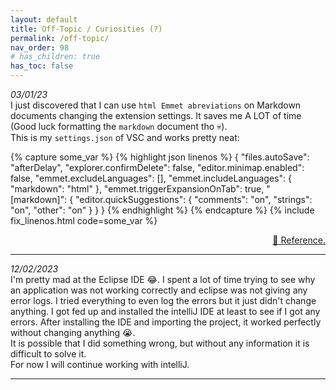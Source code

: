 ```yaml
---
layout: default
title: Off-Topic / Curiosities (?)
permalink: /off-topic/
nav_order: 98
# has_children: true
has_toc: false
---
```


<p class="l-font">
    <i>03/01/23</i><br>
    I just discovered that I can use <code>html Emmet abreviations</code> on Markdown 
    documents changing the extension settings. It saves me <span class="fw-700">A LOT</span> of time 
    (Good luck formatting the <code>markdown</code> document tho 💀).

<br>
This is my <code>settings.json</code> of VSC and works pretty neat:
</p>

{% capture some_var %}
{% highlight json linenos %}
{
    "files.autoSave": "afterDelay",
    "explorer.confirmDelete": false,
    "editor.minimap.enabled": false,
    "emmet.excludeLanguages": [],
    "emmet.includeLanguages": { "markdown": "html" },
    "emmet.triggerExpansionOnTab": true,
    "[markdown]": {
        "editor.quickSuggestions": {
            "comments": "on",
            "strings": "on",
            "other": "on"
        }
    }
}
{% endhighlight %}
{% endcapture %}
{% include fix_linenos.html code=some_var %}

<div style="text-align:right;" class="l-font">
<a href="https://stackoverflow.com/questions/49956963/markdown-not-using-emmet" target="_blank">
🌠 Reference.
</a>
</div>

---

<p class="l-font">
    <i>12/02/2023</i><br>
    I'm pretty mad at the Eclipse IDE 😂. I spent a lot of time trying to see why an application 
    was not working correctly and eclipse was not giving any error logs. I tried everything to even 
    log the errors but it just didn't change anything. I got fed up and installed the intelliJ IDE 
    at least to see if I got any errors. After installing the IDE and importing the project, 
    it worked perfectly without changing anything 😭. <br>
    It is possible that I did something wrong, but without any information it is difficult to solve it. <br>
    For now I will continue working with intelliJ.
</p>

---

<!--  article template:

<p class="l-font">
    <i>day/month/year</i><br>
    ...
</p>
<div style="text-align:right;" class="l-font">
<a href="" target="_blank">
🌠 Reference.
</a>
</div>

---

 -->